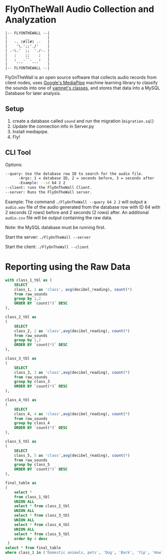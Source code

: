 # FlyOnTheWall Audio Collection and Analyzation
```
|-- FLYONTHEWALL --| 
|        __        |
|   -. (#)(#) .-   |
|    '\.';;'./'    |
| .-\.'  ;;  './-. |
|   ;    ;;    ;   | 
|   ;   .''.   ;   |
|    '''    '''    |
|-- FLYONTHEWALL --|
```
FlyOnTheWall is an open source software that collects audio records from client nodes, uses [Google's MediaPipe](https://developers.google.com/mediapipe/solutions/audio/audio_classifier) machine learning library to classify the sounds into one of [yamnet's classes](https://storage.googleapis.com/mediapipe-tasks/audio_classifier/yamnet_label_list.txt), and stores that data into a MySQL Database for later analysis.

## Setup
1. create a database called `sound` and run the migration (`migration.sql`)
2. Update the connection info in Server.py
3. Install mediapipe.
3. Fly!

## CLI Tool

Options:
```bash
--query: Use the database row ID to search for the audio file.     
      -Args: 1 = database ID, 2 = seconds before, 3 = seconds after 
      -Example: --id 64 2 2
--client: runs the FlyOnTheWall Client.
--server: Runs the FlyOnTheWall server.
```
Example: The command `./FlyOnTheWall --query 64 2 2` will output a `audio.wav` file of the audio generated from the database row with ID 64 with 2 seconds (2 rows) before and 2 seconds (2 rows) after. An additional `audio.csv` file will be output containing the raw data.

Note: the MySQL database must be running first.

Start the server: `./FlyOnTheWall --server`

Start the client: `./FlyOnTheWall --client`



# Reporting using the Raw Data

```sql
with class_1_tbl as (
    SELECT 
    class_1, 1 as 'class', avg(decibel_reading), count(*)
    from raw_sounds 
    group by 1,2  
    ORDER BY `count(*)` DESC
),

class_2_tbl as 
(
    SELECT 
    class_2, 2 as 'class',avg(decibel_reading), count(*)
    from raw_sounds 
    group by 1,2  
    ORDER BY `count(*)` DESC
),

class_3_tbl as 
(
    SELECT 
    class_3, 3 as 'class',avg(decibel_reading), count(*)
    from raw_sounds 
    group by class_3  
    ORDER BY `count(*)` DESC
),

class_4_tbl as 
(
    SELECT 
    class_4, 4 as 'class',avg(decibel_reading), count(*)
    from raw_sounds 
    group by class_4  
    ORDER BY `count(*)` DESC
),

class_5_tbl as 
(
    SELECT 
    class_5, 5 as 'class',avg(decibel_reading), count(*)
    from raw_sounds 
    group by class_5  
    ORDER BY `count(*)` DESC
),

final_table as 
(
    select * 
    from class_1_tbl 
    UNION ALL 
    select * from class_2_tbl
    UNION ALL
    select * from class_3_tbl
    UNION ALL
    select * from class_4_tbl
    UNION ALL
    select * from class_5_tbl
    order by 4 desc
 )
select * from final_table
where class_1 in ('Domestic animals, pets', 'Dog', 'Bark', 'Yip', 'Howl', 'Bow-wow', 'Growling', 'Whimper (dog)');

```